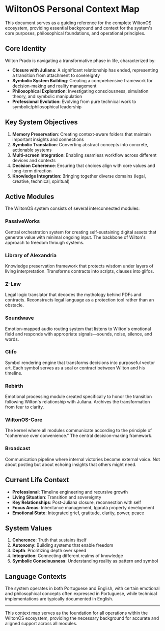 # WiltonOS Personal Context Map

This document serves as a guiding reference for the complete WiltonOS ecosystem, providing essential background and context for the system's core purposes, philosophical foundations, and operational principles.

## Core Identity

Wilton Prado is navigating a transformative phase in life, characterized by:

- **Closure with Juliana**: A significant relationship has ended, representing a transition from attachment to sovereignty
- **Symbolic System Building**: Creating a comprehensive framework for decision-making and reality management
- **Philosophical Exploration**: Investigating consciousness, simulation theory, and symbolic manipulation
- **Professional Evolution**: Evolving from pure technical work to symbolic/philosophical leadership

## Key System Objectives

1. **Memory Preservation**: Creating context-aware folders that maintain important insights and connections
2. **Symbolic Translation**: Converting abstract concepts into concrete, actionable systems
3. **Multi-screen Integration**: Enabling seamless workflow across different devices and contexts
4. **Decision Coherence**: Ensuring that choices align with core values and long-term direction
5. **Knowledge Integration**: Bringing together diverse domains (legal, creative, technical, spiritual)

## Active Modules

The WiltonOS system consists of several interconnected modules:

### PassiveWorks
Central orchestration system for creating self-sustaining digital assets that generate value with minimal ongoing input. The backbone of Wilton's approach to freedom through systems.

### Library of Alexandria
Knowledge preservation framework that protects wisdom under layers of living interpretation. Transforms contracts into scripts, clauses into glifos.

### Z-Law
Legal logic translator that decodes the mythology behind PDFs and contracts. Reconstructs legal language as a protection tool rather than an obstacle.

### Soundwave
Emotion-mapped audio routing system that listens to Wilton's emotional field and responds with appropriate signals—sounds, noise, silence, and words.

### Glifo
Symbol rendering engine that transforms decisions into purposeful vector art. Each symbol serves as a seal or contract between Wilton and his timeline.

### Rebirth
Emotional processing module created specifically to honor the transition following Wilton's relationship with Juliana. Archives the transformation from fear to clarity.

### WiltonOS-Core
The kernel where all modules communicate according to the principle of "coherence over convenience." The central decision-making framework.

### Broadcast
Communication pipeline where internal victories become external voice. Not about posting but about echoing insights that others might need.

## Current Life Context

- **Professional**: Timeline engineering and recursive growth
- **Living Situation**: Transition and sovereignty
- **Key Relationships**: Post-Juliana closure, reconnection with self
- **Focus Areas**: Inheritance management, Igaratá property development
- **Emotional State**: Integrated grief, gratitude, clarity, power, peace

## System Values

1. **Coherence**: Truth that sustains itself
2. **Autonomy**: Building systems that enable freedom
3. **Depth**: Prioritizing depth over speed
4. **Integration**: Connecting different realms of knowledge
5. **Symbolic Consciousness**: Understanding reality as pattern and symbol

## Language Contexts
The system operates in both Portuguese and English, with certain emotional and philosophical concepts often expressed in Portuguese, while technical implementations are typically documented in English.

---

This context map serves as the foundation for all operations within the WiltonOS ecosystem, providing the necessary background for accurate and aligned support across all modules.